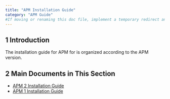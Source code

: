 ```yaml
---
title: "APM Installation Guide"
category: "APM Guide"
#If moving or renaming this doc file, implement a temporary redirect and let the respective team know they should update the URL in the product. See Mapping to Products for more details.
---
```


## 1 Introduction

The installation guide for APM for is organized according to the APM version.

## 2 Main Documents in This Section

* [APM 2 Installation Guide](ig-two)
* [APM 1 Installation Guide](ig-one)
